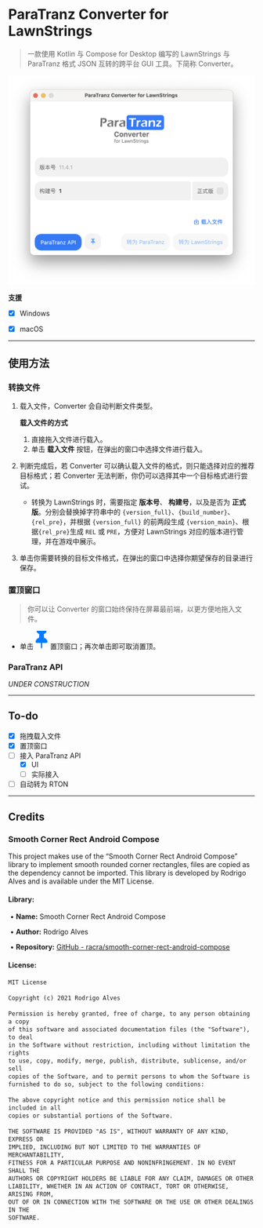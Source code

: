 # ParaTranz Converter for LawnStrings

> 一款使用 Kotlin 与 Compose for Desktop 编写的 LawnStrings 与 ParaTranz 格式 JSON 互转的跨平台 GUI 工具。下简称 Converter。

![image-20240603101211720](./assets/image-20240603101211720.png)

**支援**

- [x] Windows

- [x] macOS

---

## 使用方法

### 转换文件

1. 载入文件，Converter 会自动判断文件类型。

   **载入文件的方式**

   1. 直接拖入文件进行载入。
   2. 单击 **载入文件** 按钮，在弹出的窗口中选择文件进行载入。

2. 判断完成后，若 Converter 可以确认载入文件的格式，则只能选择对应的推荐目标格式；若 Converter 无法判断，你仍可以选择其中一个目标格式进行尝试。

   - 转换为 LawnStrings 时，需要指定 **版本号**、 **构建号**，以及是否为 **正式版**。分别会替换掉字符串中的 `{version_full}`、`{build_number}`、`{rel_pre}`，并根据 `{version_full}` 的前两段生成 `{version_main}`、根据`{rel_pre}`生成 `REL` 或 `PRE`，方便对 LawnStrings 对应的版本进行管理，并在游戏中展示。

3. 单击你需要转换的目标文件格式，在弹出的窗口中选择你期望保存的目录进行保存。

### 置顶窗口

> 你可以让 Converter 的窗口始终保持在屏幕最前端，以更方便地拖入文件。

- 单击 ![pin](./src/main/resources/images/pin.svg) 置顶窗口；再次单击即可取消置顶。

### ParaTranz API

*UNDER CONSTRUCTION*

---

## To-do

- [x] 拖拽载入文件
- [x] 置顶窗口
- [ ] 接入 ParaTranz API
  - [x] UI
  - [ ] 实际接入
- [ ] 自动转为 RTON

---

## Credits

### Smooth Corner Rect Android Compose

This project makes use of the “Smooth Corner Rect Android Compose” library to implement smooth rounded corner rectangles, files are copied as the dependency cannot be imported. This library is developed by Rodrigo Alves and is available under the MIT License.

#### **Library:**

​	• **Name:** Smooth Corner Rect Android Compose

​	• **Author:** Rodrigo Alves

​	• **Repository:** [GitHub - racra/smooth-corner-rect-android-compose](https://github.com/racra/smooth-corner-rect-android-compose)

#### **License:**

```
MIT License

Copyright (c) 2021 Rodrigo Alves

Permission is hereby granted, free of charge, to any person obtaining a copy
of this software and associated documentation files (the "Software"), to deal
in the Software without restriction, including without limitation the rights
to use, copy, modify, merge, publish, distribute, sublicense, and/or sell
copies of the Software, and to permit persons to whom the Software is
furnished to do so, subject to the following conditions:

The above copyright notice and this permission notice shall be included in all
copies or substantial portions of the Software.

THE SOFTWARE IS PROVIDED "AS IS", WITHOUT WARRANTY OF ANY KIND, EXPRESS OR
IMPLIED, INCLUDING BUT NOT LIMITED TO THE WARRANTIES OF MERCHANTABILITY,
FITNESS FOR A PARTICULAR PURPOSE AND NONINFRINGEMENT. IN NO EVENT SHALL THE
AUTHORS OR COPYRIGHT HOLDERS BE LIABLE FOR ANY CLAIM, DAMAGES OR OTHER
LIABILITY, WHETHER IN AN ACTION OF CONTRACT, TORT OR OTHERWISE, ARISING FROM,
OUT OF OR IN CONNECTION WITH THE SOFTWARE OR THE USE OR OTHER DEALINGS IN THE
SOFTWARE.
```
